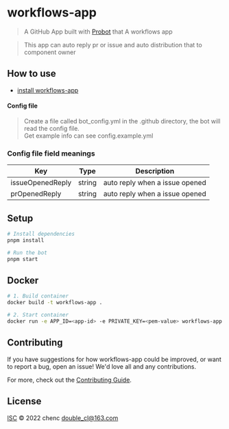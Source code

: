# workflows-app

> A GitHub App built with [Probot](https://github.com/probot/probot) that A workflows app

> This app can auto reply pr or issue and auto distribution that to component owner


## How to use
- [install workflows-app](https://github.com/apps/workflows-app)

#### Config file
> Create a file called bot_config.yml in the .github directory, the bot will read the config file. <br/>
> Get example info can see config.example.yml

### Config file field meanings
| Key              | Type   | Description                    |
|------------------|--------|--------------------------------|
| issueOpenedReply | string | auto reply when a issue opened |
| prOpenedReply    | string | auto reply when a issue opened |


## Setup

```sh
# Install dependencies
pnpm install

# Run the bot
pnpm start
```

## Docker

```sh
# 1. Build container
docker build -t workflows-app .

# 2. Start container
docker run -e APP_ID=<app-id> -e PRIVATE_KEY=<pem-value> workflows-app
```

## Contributing

If you have suggestions for how workflows-app could be improved, or want to report a bug, open an issue! We'd love all and any contributions.

For more, check out the [Contributing Guide](CONTRIBUTING.md).

## License

[ISC](LICENSE) © 2022 chenc <double_cl@163.com>

